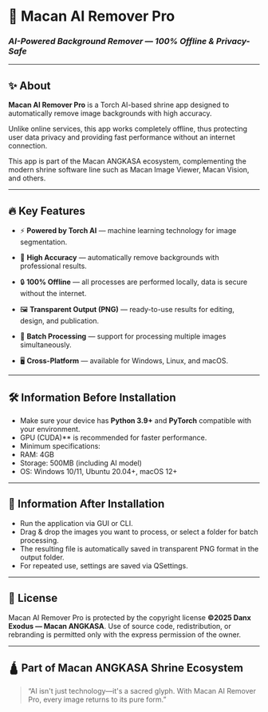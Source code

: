 # 🐅 Macan AI Remover Pro
### *AI-Powered Background Remover — 100% Offline & Privacy-Safe*

---

## ✨ About

**Macan AI Remover Pro** is a Torch AI-based shrine app designed to automatically remove image backgrounds with high accuracy.

Unlike online services, this app works completely offline, thus protecting user data privacy and providing fast performance without an internet connection.

This app is part of the Macan ANGKASA ecosystem, complementing the modern shrine software line such as Macan Image Viewer, Macan Vision, and others.

---

## 🔥 Key Features

- ⚡ **Powered by Torch AI** — machine learning technology for image segmentation.
- 🎨 **High Accuracy** — automatically remove backgrounds with professional results.

- 🔒 **100% Offline** — all processes are performed locally, data is secure without the internet.
- 🖼️ **Transparent Output (PNG)** — ready-to-use results for editing, design, and publication.
- 📂 **Batch Processing** — support for processing multiple images simultaneously.
- 🖥️ **Cross-Platform** — available for Windows, Linux, and macOS.

---

## 🛠️ Information Before Installation

- Make sure your device has **Python 3.9+** and **PyTorch** compatible with your environment.
- GPU (CUDA)** is recommended for faster performance.
- Minimum specifications:
- RAM: 4GB
- Storage: 500MB (including AI model)
- OS: Windows 10/11, Ubuntu 20.04+, macOS 12+

---

## 🚀 Information After Installation

- Run the application via GUI or CLI.
- Drag & drop the images you want to process, or select a folder for batch processing.
- The resulting file is automatically saved in transparent PNG format in the output folder.
- For repeated use, settings are saved via QSettings.

---

## 📜 License

Macan AI Remover Pro is protected by the copyright license **©2025 Danx Exodus — Macan ANGKASA**.
Use of source code, redistribution, or rebranding is permitted only with the express permission of the owner.

---

## 🛕 Part of Macan ANGKASA Shrine Ecosystem

> “AI isn't just technology—it's a sacred glyph.
> With Macan AI Remover Pro, every image returns to its pure form.”
